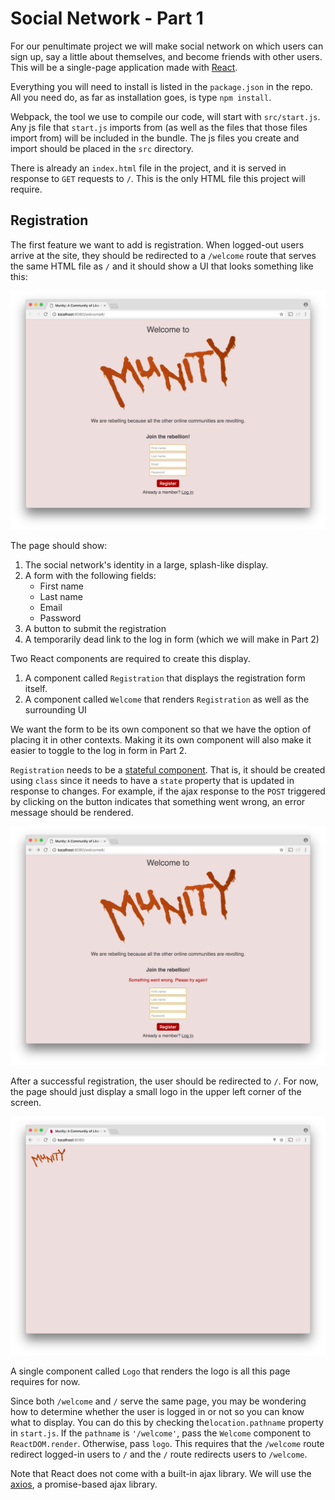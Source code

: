 # Social Network - Part 1

For our penultimate project we will make social network on which users can sign up, say a little about themselves, and become friends with other users. This will be a single-page application made with [React](https://facebook.github.io/react/docs/hello-world.html).

Everything you will need to install is listed in the `package.json` in the repo. All you need do, as far as installation goes, is type `npm install`.

Webpack, the tool we use to compile our code, will start with `src/start.js`. Any js file that `start.js` imports from  (as well as the files that those files import from) will be included in the bundle. The js files you create and import should be placed in the `src` directory.

There is already an `index.html` file in the project, and it is served in response to `GET` requests to `/`. This is the only HTML file this project will require.

## Registration

The first feature we want to add is registration. When logged-out users arrive at the site, they should be redirected to a `/welcome` route that serves the same HTML file as `/` and it should show a UI that looks something like this:

![Munity](munity1.png)

The page should show:

1. The social network's identity in a large, splash-like display.
2. A form with the following fields:
   * First name
   * Last name
   * Email
   * Password
3. A button to submit the registration
4. A temporarily dead link to the log in form (which we will make in Part 2)

Two React components are required to create this display.

1. A component called `Registration` that displays  the registration form itself.
2. A component called `Welcome` that renders `Registration` as  well as the surrounding UI

We want the form to be its own component so that we have the option of placing it in other contexts. Making it its own component will also make it easier to toggle to the log in form in Part 2.

`Registration` needs to be a [stateful component](https://facebook.github.io/react/docs/state-and-lifecycle.html). That is, it should be created using `class` since it needs to have a `state` property that is updated in response to changes. For example, if the ajax response to the `POST` triggered by clicking on the button indicates that something went wrong, an error message should be rendered.

![Munity error](munity3.png)

After a successful registration, the user should be redirected to `/`. For now, the page should just display a small logo in the upper left corner of the screen.

![Munity logged in](munity2.png)

A single component called `Logo` that renders the logo is all this page requires for now.

Since both `/welcome` and `/` serve the same page, you may be wondering how to determine whether the user is logged in or not so you can know what to display. You can do this by checking the`location.pathname` property in `start.js`. If the `pathname` is  `'/welcome'`, pass the `Welcome` component to `ReactDOM.render`. Otherwise, pass `logo`. This requires that the `/welcome` route redirect logged-in users to `/` and the `/` route redirects users to `/welcome`.

Note that React does not come with a built-in ajax library. We will use the [axios](https://github.com/mzabriskie/axios), a promise-based ajax library.
